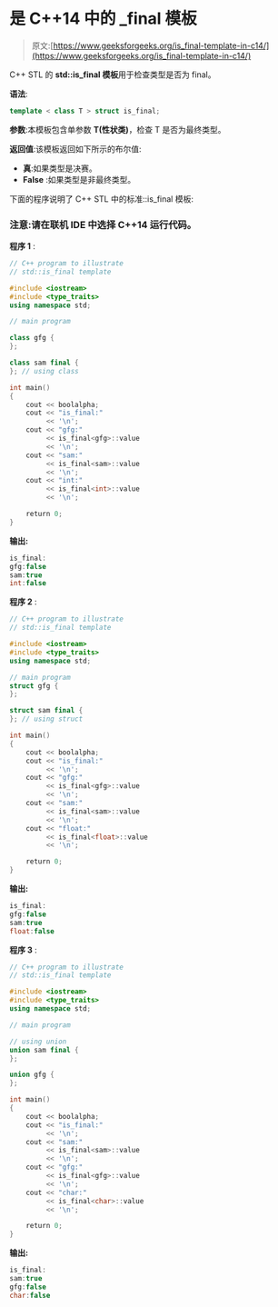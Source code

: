 # 是 C++14 中的 _final 模板

> 原文:[https://www.geeksforgeeks.org/is_final-template-in-c14/](https://www.geeksforgeeks.org/is_final-template-in-c14/)

C++ STL 的 **std::is_final 模板**用于检查类型是否为 final。

**语法**:

```cpp
template < class T > struct is_final;

```

**参数**:本模板包含单参数 **T(性状类)**，检查 T 是否为最终类型。

**返回值**:该模板返回如下所示的布尔值:

*   **真**:如果类型是决赛。
*   **False** :如果类型是非最终类型。

下面的程序说明了 C++ STL 中的标准::is_final 模板:

### 注意:请在联机 IDE 中选择 C++14 运行代码。

**程序 1** :

```cpp
// C++ program to illustrate
// std::is_final template

#include <iostream>
#include <type_traits>
using namespace std;

// main program

class gfg {
};

class sam final {
}; // using class

int main()
{
    cout << boolalpha;
    cout << "is_final:"
         << '\n';
    cout << "gfg:"
         << is_final<gfg>::value
         << '\n';
    cout << "sam:"
         << is_final<sam>::value
         << '\n';
    cout << "int:"
         << is_final<int>::value
         << '\n';

    return 0;
}
```

**输出:**

```cpp
is_final:
gfg:false
sam:true
int:false

```

**程序 2** :

```cpp
// C++ program to illustrate
// std::is_final template

#include <iostream>
#include <type_traits>
using namespace std;

// main program
struct gfg {
};

struct sam final {
}; // using struct

int main()
{
    cout << boolalpha;
    cout << "is_final:"
         << '\n';
    cout << "gfg:"
         << is_final<gfg>::value
         << '\n';
    cout << "sam:"
         << is_final<sam>::value
         << '\n';
    cout << "float:"
         << is_final<float>::value
         << '\n';

    return 0;
}
```

**输出:**

```cpp
is_final:
gfg:false
sam:true
float:false

```

**程序 3** :

```cpp
// C++ program to illustrate
// std::is_final template

#include <iostream>
#include <type_traits>
using namespace std;

// main program

// using union
union sam final {
};

union gfg {
};

int main()
{
    cout << boolalpha;
    cout << "is_final:"
         << '\n';
    cout << "sam:"
         << is_final<sam>::value
         << '\n';
    cout << "gfg:"
         << is_final<gfg>::value
         << '\n';
    cout << "char:"
         << is_final<char>::value
         << '\n';

    return 0;
}
```

**输出:**

```cpp
is_final:
sam:true
gfg:false
char:false

```